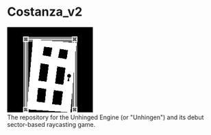 # Costanza_v2
![](\Costanza_v2\Unhingen\Res\Unhinged200x200.jpg)
</br>The repository for the Unhinged Engine (or "Unhingen") and its debut sector-based raycasting game.
